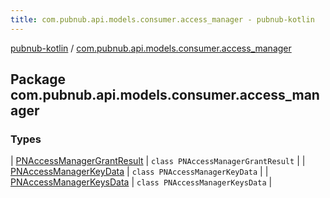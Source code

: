 ```yaml
---
title: com.pubnub.api.models.consumer.access_manager - pubnub-kotlin
---
```


[pubnub-kotlin](../index.html) / [com.pubnub.api.models.consumer.access_manager](./index.html)

## Package com.pubnub.api.models.consumer.access_manager

### Types

| [PNAccessManagerGrantResult](-p-n-access-manager-grant-result/index.html) | `class PNAccessManagerGrantResult` |
| [PNAccessManagerKeyData](-p-n-access-manager-key-data/index.html) | `class PNAccessManagerKeyData` |
| [PNAccessManagerKeysData](-p-n-access-manager-keys-data/index.html) | `class PNAccessManagerKeysData` |

